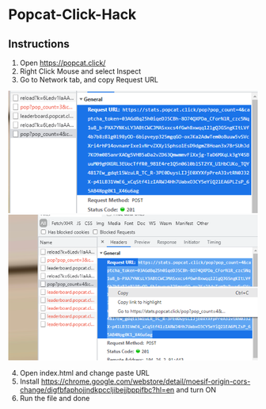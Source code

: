 # Popcat-Click-Hack

## Instructions
1. Open https://popcat.click/ 
2. Right Click Mouse and select Inspect
3. Go to Network tab, and copy Request URL


![alt text](https://github.com/Dxhxm88/Popcat-Click-Hack/blob/main/NetworkTab.PNG)
![alt text](https://github.com/Dxhxm88/Popcat-Click-Hack/blob/main/CopyUrl.PNG)

4. Open index.html and change paste URL
5. Install https://chrome.google.com/webstore/detail/moesif-origin-cors-change/digfbfaphojjndkpccljibejjbppifbc?hl=en and turn ON
6. Run the file and done
